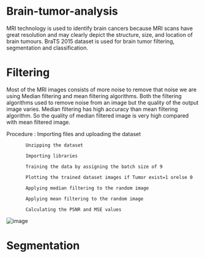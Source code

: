 # Brain-tumor-analysis
MRI technology is used to identify brain cancers because MRI scans have great resolution and may clearly depict the structure, size, and location of brain tumours. BraTS 2015 dataset is used for brain tumor filtering, segmentation and classification.
# Filtering
Most of the MRI images consists of more noise to remove that noise we are using Median filtering and mean filtering algorithms. Both the filtering algorithms used to remove noise from an image but the quality of the output image varies. Median filtering has high accuracy than mean filtering algorithm. So the quality of median filtered image is very high compared with mean filtered image.

Procedure :
           Importing files and uploading the dataset
           
           Unzipping the dataset
           
           Importing libraries
           
           Training the data by assigning the batch size of 9
           
           Plotting the trained dataset images if Tumor exist=1 orelse 0
           
           Applying median filtering to the random image
           
           Applying mean filtering to the random image
           
           Calculating the PSNR and MSE values

![image](https://user-images.githubusercontent.com/107994772/188938970-5bf7611c-ef7f-4206-86e4-efa23c693135.png)
# Segmentation
